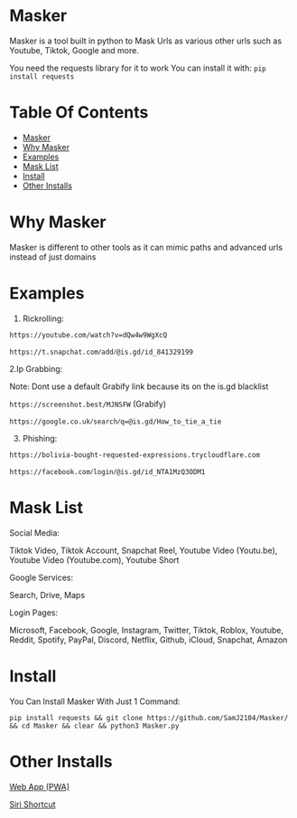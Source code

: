 # Masker

Masker is a tool built in python to Mask Urls as various other urls such as Youtube, Tiktok, Google and more.

You need the requests library for it to work
You can install it with:
```pip install requests```

# Table Of Contents
- [Masker](#masker)
- [Why Masker](#why-masker)
- [Examples](#examples)
- [Mask List](#mask-list)
- [Install](#install)
- [Other Installs](#other-installs)

# Why Masker

Masker is different to other tools as it can mimic paths and advanced urls instead of just domains

# Examples
1. Rickrolling:

```https://youtube.com/watch?v=dQw4w9WgXcQ``` 

```https://t.snapchat.comⳆaddⳆ@is.gd/id_841329199```

2.Ip Grabbing:

Note: Dont use a default Grabify link because its on the is.gd blacklist

```https://screenshot.best/MJNSFW``` (Grabify)

```https://google.co.ukⳆsearchⳆq=@is.gd/How_to_tie_a_tie```

3. Phishing:

```https://bolivia-bought-requested-expressions.trycloudflare.com```

```https://facebook.comⳆloginⳆ@is.gd/id_NTA1MzQ3ODM1```

# Mask List
Social Media:

Tiktok Video,
Tiktok Account,
Snapchat Reel,
Youtube Video (Youtu.be),
Youtube Video (Youtube.com),
Youtube Short

Google Services:

Search,
Drive,
Maps

Login Pages:

Microsoft,
Facebook,
Google,
Instagram,
Twitter,
Tiktok,
Roblox,
Youtube,
Reddit,
Spotify,
PayPal,
Discord,
Netflix,
Github,
iCloud,
Snapchat,
Amazon

# Install

You Can Install Masker With Just 1 Command:

```pip install requests && git clone https://github.com/SamJ2104/Masker/ && cd Masker && clear && python3 Masker.py```

# Other Installs

[Web App (PWA)](https://masker-web.sam21jam.repl.co)

[Siri Shortcut](https://is.gd/MaskerShortcut)
